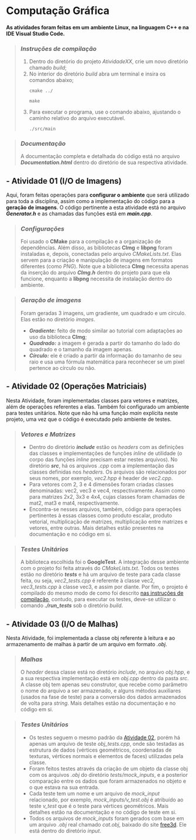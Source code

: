 # **Computação Gráfica**
#### As atividades foram feitas em um ambiente Linux, na linguagem C++ e na IDE Visual Studio Code.
> ### ***Instruções de compilação***
> 1. Dentro do diretório do projeto *AtividadeXX*, crie um novo diretório chamado *build*;
> 2. No interior do diretório *build* abra um terminal e insira os comandos abaixo;
>    ```
>    cmake ../
>    ```
>    ```
>    make
>    ```
> 3. Para executar o programa, use o comando abaixo, ajustando o caminho relativo do arquivo executável.
>    ```
>    ./src/main
>    ```

> ### ***Documentação***
> A documentação completa e detalhada do código está no arquivo ***Documentation.html*** dentro do diretório de sua respectiva atividade.

## - **Atividade 01 (I/O de Imagens)**
Aqui, foram feitas operações para **configurar o ambiente** que será utilizado para toda a disciplina, assim como a implementação do código para a **geração de imagens**. O código pertinente a esta atividade está no arquivo ***Generator.h*** e as chamadas das funções está em ***main.cpp***.

> ### ***Configurações*** 
> Foi usado o **CMake** para a compilação e a organização de dependências. Além disso, as bibliotecas **CImg** e **libpng** foram instaladas e, depois, conectadas pelo arquivo *CMakeLists.txt*. Elas servem para a criação e manipulação de imagens em formatos diferentes (como *PNG*). Note que a biblioteca **CImg** necessita apenas da inserção do arquivo ***CImg.h*** dentro do projeto para que ela funcione, enquanto a **libpng** necessita de instalação dentro do ambiente.

> ### ***Geração de imagens***
> Foram geradas 3 imagens, um gradiente, um quadrado e um círculo. Elas estão no diretório *images*.
> - ***Gradiente:*** feito de modo similar ao tutorial com adaptações ao uso da biblioteca **CImg**;
> - ***Quadrado:*** a imagem é gerada a partir do tamanho do lado do quadrado e o tamanho da imagem apenas. 
> - ***Círculo:*** ele é criado a partir da informação do tamanho de seu raio e usa uma fórmula matemática para reconhecer se um pixel pertence ao círculo ou não.

## - **Atividade 02 (Operações Matriciais)**
Nesta Atividade, foram implementadas classes para vetores e matrizes, além de operações referentes a elas. Também foi configurado um ambiente para testes unitários. Note que não há uma função *main* explícita neste projeto, uma vez que o código é executado pelo ambiente de testes.

> ### ***Vetores e Matrizes***
> - Dentro do diretório ***include*** estão os *headers* com as definições das classes e implementações de funções *inline* de utilidade (o corpo das funções *inline* precisam estar nestes arquivos). No diretório ***src***, há os arquivos *.cpp* com a implementação das classes definidas nos *headers*. Os arquivos são relacionados por seus nomes, por exemplo, *vec2.hpp* é header de *vec2.cpp*.
> - Para vetores com 2, 3 e 4 dimensões foram criadas classes denominadas: vec2, vec3 e vec4, respectivamente. Assim como para matrizes 2x2, 3x3 e 4x4, cujas classes foram chamadas de mat2, mat3 e mat4, respectivamente.
> - Encontra-se nesses arquivos, também, código para operações pertinentes à essas classes como produto escalar, produto vetorial, multiplicação de matrizes, multiplicação entre matrizes e vetores, entre outras. Mais detalhes estão presentes na documentação e no código em si.

> ### ***Testes Unitários***
> A biblioteca escolhida foi o **GoogleTest**. A integração desse ambiente com o projeto foi feita através do *CMakeLists.txt*. Todos os testes estão no diretório ***tests*** e há um arquivo de teste para cada classe feita, ou seja, *vec2_tests.cpp* é referente à classe vec2, *vec3_tests.cpp* à classe vec3, e assim por diante. Por fim, o projeto é compilado do mesmo modo de como foi descrito [nas instruções de compilação](#instruções-de-compilação), contudo, para executar os testes, deve-se utilizar o comando ***./run_tests*** sob o diretório *build*.

## - **Atividade 03 (I/O de Malhas)**
Nesta Atividade, foi implementada a classe obj referente à leitura e ao armazenamento de malhas à partir de um arquivo em formato *.obj*. 

> ### ***Malhas***
> O *header* dessa classe está no diretório *include*, no arquivo *obj.hpp*, e a sua respectiva implementação está em *obj.cpp* dentro da pasta *src*. A classe obj tem apenas seu construtor, que recebe como parâmetro o nome do arquivo a ser armazenado, e alguns métodos auxiliares (usados na fase de teste) para a conversão dos dados armazenados de volta para *string*. Mais detalhes estão na documentação e no código em si.

> ### ***Testes Unitários***
> - Os testes seguem o mesmo padrão da [Atividade 02](#testes-unitários), porém há apenas um arquivo de teste *obj_tests.cpp*, onde são testadas as estrutura de dados (vértices geométricos, coordenadas de texturas, vértices normais e elementos de faces) utilizadas pela classe.
> - Foram feitos testes através da criação de um objeto da classe obj com os arquivos *.obj* do diretório *tests/mock_inputs*, e a posterior comparação entre os dados que foram armazenados no objeto e o que estava na sua entrada. 
> - Cada teste tem um nome e um arquivo de *mock_input* relacionado, por exemplo, *mock_inputs/v_test.obj* é atribuído ao teste *v_test* que é o teste para vértices geométricos. Mais detalhes estão na documentação e no código de teste em si.
> - Todos os arquivos de *mock_inputs* foram gerados com base em um arquivo *.obj* real chamado *cat.obj*, baixado do site [free3d](https://free3d.com/). Ele está dentro do diretório *input*.
